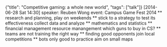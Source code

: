 {"title": "Competitive gaming: a whole new world", "tags": ["talk"]}
[2014-06-28 Sat 14:30]
speaker: Reuben Wong
event: Campus Game Fest 2014
** research and planning, play on weekends
** stick to a strategy to test its effectiveness
collect data and analyze
** mathematics and statistics
** financial management
resource manangement
which guns to buy in CS?
** teams are not training the right way
** finding good opponents
join local competitions
** bots only good to practice aim on small maps
